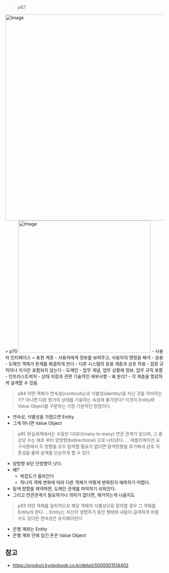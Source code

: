 
> p67
<img width="654" alt="Image" src="https://github.com/user-attachments/assets/b8ae0647-131f-4d60-86cb-a4620649c2ef" />
> p70

<img width="420" alt="Image" src="https://github.com/user-attachments/assets/e240b87d-8a73-40bd-92f1-8b1887d9d1b8" />
- 사용자 인터페이스 = 표현 계층
	- 사용자에게 정보를 보여주고, 사용자의 명령을 해석
- 응용 
	- 도메인 객체가 문제를 해결하게 한다
	- 다른 시스템의 응용 계층과 상호 작용
	- 업뮤 규칙이나 지식은 포함되지 않는다
- 도메인
	- 업무 개념, 업무 상황에 정보, 업무 규칙 포함
- 인프라스트럭처
	- 상태 저장과 관련 기술적인 세부사항
- 왜 분리?
	- 각 계층을 명료하게 설계할 수 있음.

> p84
> 어떤 객체가 연속성(continuity)과 식별성(identity)을 지닌 것을 의미하는 가? 아니면 다른 뭔가의 상태를 기술하는 속성에 불가한다?
> 이것이 Entity와 Value Object를 구분하는 가장 기본적인 방법이다.

- 연속성, 식별성을 가졌으면 Entity
- 그게 아니면 Value Object

> p85
> 현실세계에서는 수많은 다대다(many to many) 연관 관계가 있으며, 그 중 상당 수는 애초 부터 양방향(bidirectional) 으로 나타낸다.
> ...
> 애플리케이션 요구사항에서 두 방향을 모두 탐색할 필요가 없다면 탐색방향을 추가해서 상호 의존성을 줄여 설계를 단순하게 할 수 있다

- 양방향 보단 단방향이 낫다.
- 왜?
	- 복잡도가 올라간다
	- 하나의 객체 변화에 따라 다른 객체가 어떻게 변화된지 예측하기 어렵다.
- 탐색 방향을 제약하면, 도메인 관계를 파악하기 쉬워진다.
- 그리고 연관관계가 필요하거나 의미가 없다면, 제거하는게 나을지도

> p93
> 어떤 객체를 일차적으로 해당 객체의 식별성으로 정의할 경우 그 객체를 Entity라 한다.
> .. Entity는 자신의 생명주기 동안 형태와 내용이 급격하게 바뀔 수도 있디만 연속성은 유지해야한다

- 은행 계좌는 Entity
- 은행 계좌 안에 담긴 돈은 Value Object

## 참고
- https://product.kyobobook.co.kr/detail/S000001514402